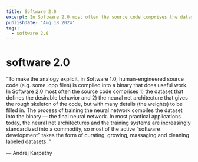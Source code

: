 ```yaml
---
title: Software 2.0
excerpt: In Software 2.0 most often the source code comprises the dataset that defines the desirable behavior....
publishDate: 'Aug 18 2024'
tags:
  - software 2.0
---
```


# software 2.0

“To make the analogy explicit, in Software 1.0, human-engineered source code (e.g. some .cpp files) is compiled into a binary that does useful work. In Software 2.0 most often the source code comprises 1) the dataset that defines the desirable behavior and 2) the neural net architecture that gives the rough skeleton of the code, but with many details (the weights) to be filled in. The process of training the neural network compiles the dataset into the binary — the final neural network. In most practical applications today, the neural net architectures and the training systems are increasingly standardized into a commodity, so most of the active “software development” takes the form of curating, growing, massaging and cleaning labeled datasets.
”

— Andrej Karpathy
